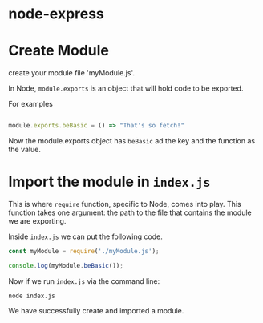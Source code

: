 # node-express

# Create Module
create your module file 'myModule.js'.

In Node, `module.exports` is an object that will hold code to be exported.

For examples

```js

module.exports.beBasic = () => "That's so fetch!"

```

Now the module.exports object has `beBasic` ad the key and the function as the value.

# Import the module in `index.js`

This is where `require` function, specific to Node, comes into play. This function takes one argument: the path to the file that contains the module we are exporting.

Inside `index.js` we can put the following code.

```js 
const myModule = require('./myModule.js');

console.log(myModule.beBasic());
```

Now if we run `index.js` via the command line: 

`node index.js`


We have successfully create and imported a module.
